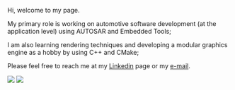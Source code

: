 Hi, welcome to my page.

My primary role is working on automotive software development (at the application level) using AUTOSAR and Embedded Tools;

I am also learning rendering techniques and developing a modular graphics engine as a hobby by using C++ and CMake;

Please feel free to reach me at my [Linkedin](https://www.linkedin.com/in/grlopes/) page or my [e-mail](mailto:gustavo@punti.com.br).

<a>
  <img flex=1 padding=16px src="https://github-readme-stats.vercel.app/api?username=PS-Gustavo&theme=dracula&show_icons=true&custom_title=Gustavo&count_private=true&rank_icon=github" />
</a>
<a>
  <img flex=2 padding=16px src="https://github-readme-stats.vercel.app/api/top-langs/?username=PS-Gustavo&hide_progress=true&theme=dracula" />
</a>  


<!--
**PS-Gustavo/PS-Gustavo** is a ✨ _special_ ✨ repository because its `README.md` (this file) appears on your GitHub profile.

Here are some ideas to get you started:

- 🔭 I’m currently working on ...
- 🌱 I’m currently learning ...
- 👯 I’m looking to collaborate on ...
- 🤔 I’m looking for help with ...
- 💬 Ask me about ...
- 📫 How to reach me: ...
- 😄 Pronouns: ...
- ⚡ Fun fact: ...
-->
